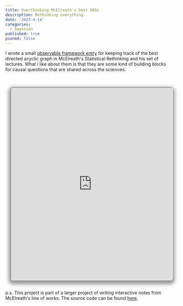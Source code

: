 ```yaml
---
title: Overthinking McElreath's best DAGs
description: Rethinking everything.
date: '2023-4-14'
categories:
  - bayesian
published: true
pinned: false
---
```


I wrote a small [observable framework entry](https://jstonge.github.io/overthinking/dawgs) for keeping track of the best directed acyclic graph in McElreath's Statistical Rethinking and his set of lectures. What i like about them is that they are some kind of building blocks for causal questions that are shared across the sciences. 

<br>
<iframe
  id="inlineFrameExample"
  title="Inline Frame Example"
  width="1200"
  height="600"
  class="crop"
  src="https://jstonge.github.io/overthinking/dawgs">
</iframe>

p.s. This project is part of a larger project of writing interactive notes from McElreath's line of works. The source code can be found [here](https://raw.githubusercontent.com/jstonge/overthinking/main/docs/dawgs.md).

<style type="text/css">

.crop {
  border-radius: 8px;
  margin: 1rem;
  max-width: calc(100%);
  box-shadow: 0 0 0 0.75px rgba(128, 128, 128, 0.2), 0 6px 12px 6px rgba(0, 0, 0, 0.4);
}
</style>